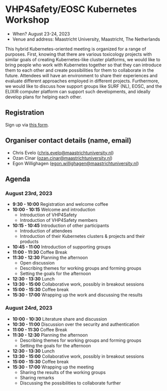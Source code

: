 # VHP4Safety/EOSC Kubernetes Workshop

* When? August 23-24, 2023
* Venue and address: Maastricht University, Maastricht, The Netherlands

This hybrid Kubernetes-oriented meeting is  organized for a range of purposes. First, knowing that there are various toxicology projects with similar goals of creating Kubernetes-like cluster platforms, we would like to bring people who work with Kubernetes together so that they can introduce them to each other and create possibilities for them to collaborate in the future. Attendees will have an environment to share their experiences and evaluate different approaches employed in different projects. Furthermore, we would like to discuss how support groups like SURF (NL), EOSC, and the ELIXIR computer platform can support such developments, and ideally develop plans for helping each other. 

## Registration

Sign up via [this form](https://docs.google.com/forms/d/e/1FAIpQLScv13XL3qB7SQ7hXZmctB4PZYiDqbYYlhN-UKie_0XYsZA-cA/viewform).

## Organiser contact details (name, email)

* Chris Evelo (chris.evelo@maastrichtuniversity.nl)
* Ozan Cinar (ozan.cinar@maastrichtuniversity.nl)
* Egon Willighagen (egon.willighagen@maastrichtuniversity.nl)

## Agenda

### August 23rd, 2023

* **9:30 - 10:00** Registration and welcome coffee
* **10:00 - 10:15** Welcome and introduction
  * Introduction of VHP4Safety
  * Introduction of VHP4Safety members
* **10:15 - 10:45** Introduction of other participants
  * Introduction of attendees
  * Introduction of their Kubernetes clusters & projects and their products
* **10:45 - 11:00** Introduction of supporting groups
* **11:00 - 11:30** Coffee Break
* **11:30 - 12:30** Planning the afternoon
  * Open discussion
  * Describing themes for working groups and forming groups
  * Setting the goals for the afternoon
* **12:30 - 13:30** Lunch
* **13:30 - 15:00** Collaborative work, possibly in breakout sessions
* **15:00 - 15:30** Coffee break
* **15:30 - 17:00** Wrapping up the work and discussing the results

### August 24rd, 2023

* **10:00 - 10:30** Literature share and discussion
* **10:30 - 11:00** Discussion over the security and authentication
* **11:00 - 11:30** Coffee Break
* **11:30 - 12:30** Planning the afternoon
  * Describing themes for working groups and forming groups
  * Setting the goals for the afternoon
* **12:30 - 13:30** Lunch
* **13:30 - 15:00** Collaborative work, possibly in breakout sessions
* **15:00 - 15:30** Coffee break
* **15:30 - 17:00** Wrapping up the meeting
  * Sharing the results of the working groups
  * Sharing remarks
  * Discussing the possibilities to collaborate further

